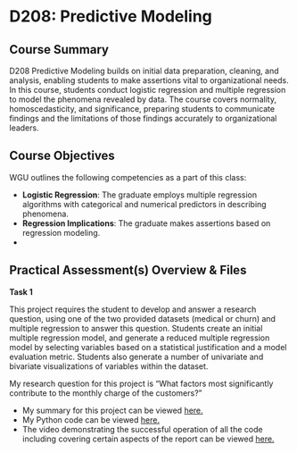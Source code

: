 # D208: Predictive Modeling

## Course Summary
D208 Predictive Modeling builds on initial data preparation, cleaning, and analysis, enabling students to make assertions vital to organizational needs. In this course, students conduct logistic regression and multiple regression to model the phenomena revealed by data. The course covers normality, homoscedasticity, and significance, preparing students to communicate findings and the limitations of those findings accurately to organizational leaders.

## Course Objectives
WGU outlines the following competencies as a part of this class:
- **Logistic Regression**: The graduate employs multiple regression algorithms with categorical and numerical predictors in describing phenomena.
- **Regression Implications**: The graduate makes assertions based on regression modeling.
- 
## Practical Assessment(s) Overview & Files
**Task 1**

This project requires the student to develop and answer a research question, using one of the two provided datasets (medical or churn) and multiple regression to answer this question. Students create an initial multiple regression model, and generate a reduced multiple regression model by selecting variables based on a statistical justification and a model evaluation metric. Students also generate a number of univariate and bivariate visualizations of variables within the dataset.

My research question for this project is “What factors most significantly contribute to the monthly charge of the customers?” 
- My summary for this project can be viewed [here.](WGU_D207_Task_1.pdf)
- My Python code can be viewed [here.](WGU_D207_Task_1.ipynb)
- The video demonstrating the successful operation of all the code including covering certain aspects of the report can be viewed [here.](https://drive.google.com/file/d/1U7c6YEG5v9TkJFjFRAF_kprRz7YsModA/view?usp=drive_link)

